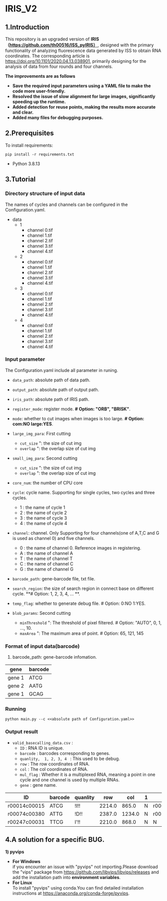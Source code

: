 # IRIS_V2
## 1.Introduction
This repository is an upgraded version of **IRIS（https://github.com/th00516/ISS_pyIRIS）**, designed with the primary functionality of analyzing fluorescence data generated by ISS to obtain RNA coordinates.
The corresponding article is https://doi.org/10.1101/2020.04.13.038901, primarily designing for the analysis of data from four rounds and four channels.  

**The improvements are as follows**
- **Save the required input parameters using a YAML file to make the code more user-friendly.**
- **Resolved the issue of slow alignment for large images, significantly speeding up the runtime.**
- **Added detection for reuse points, making the results more accurate and clear.**
- **Added many files for debugging purposes.**
## 2.Prerequisites
To install requirements:  
```
pip install -r requirements.txt
```  
- Python 3.8.13  
## 3.Tutorial
### Directory structure of input data
The names of cycles and channels can be configured in the Configuration.yaml.
- data
  - 1 
    - channel 0.tif
    - channel 1.tif
    - channel 2.tif
    - channel 3.tif
    - channel 4.tif
  - 2 
    - channel 0.tif
    - channel 1.tif
    - channel 2.tif
    - channel 3.tif
    - channel 4.tif
  - 3
    - channel 0.tif
    - channel 1.tif
    - channel 2.tif
    - channel 3.tif
    - channel 4.tif
  - 4
    - channel 0.tif
    - channel 1.tif
    - channel 2.tif
    - channel 3.tif
    - channel 4.tif
### Input parameter  

The Configuration.yaml include all parameter in runing. 

- `data_path`: absolute path of data path.

- `output_path`: absolute path of output path.
  
- `iris_path`: absolute path of IRIS path.

- `register_mode`: register mode. **# Option: "ORB", "BRISK"**.

- `mode`: whether to cut images when images is too large. **# Option: com:NO large:YES**.

- `large_img_para`: First cutting
  - `cut_size` ": the size of cut img
  - `overlap` ": the overlap size of cut img

- `small_img_para`: Second cutting
  - `cut_size` ": the size of cut img
  - `overlap` ": the overlap size of cut img

- `core_num`: the number of CPU core

- `cycle`: cycle name. Supporting for single cycles, two cycles and three cycles.
  - 1 : the name of cycle 1
  - 2 : the name of cycle 2
  - 3 : the name of cycle 3
  - 4 : the name of cycle 4

- `channel`: channel. Only Supporting for four channels(one of A,T,C and G is used as channel 0) and five channels.
  - 0 : the name of channel 0. Reference images in registering.
  - A : the name of channel A
  - T : the name of channel T
  - C : the name of channel C
  - G : the name of channel G
  
- `barcode_path`: gene-barcode file, txt file.

- `search_region`: the size of search region  in connect base on different cycle. **# Option: 1, 2, 3, 4, ... **.

- `temp_flag`: whether to generate debug file. # Option: 0:NO 1:YES.

- `blob_params`: Second cutting
  - `minThreshold` ": The threshold of pixel filtered. # Option: "AUTO", 0, 1, ..., 10.
  - `maxArea` ": The maximum area of point. # Option: 65, 121, 145

### Format of input data(barcode)
1) barcode_path: gene-barcode infomation. 
<div align="center">
  
| gene | barcode |
| ------- | ------- |
| gene 1 | ATCG |
| gene 2 | AATG |
| gene 1 | GCAG |

</div>  

### Running
```
python main.py --c <<absolute path of Configuration.yaml>>
```
### Output result
- `valid_basecalling_data.csv` :
  - `ID` : RNA ID is unique.
  - `barcode` : barcodes corresponding to genes.
  - `quanlity,  1, 2, 3, 4 ` : This used to be debug.
  - `row` : The row coordinates of RNA.
  - `col` : The col coordinates of RNA.
  - `mul_flag` : Whether it is a multiplexed RNA, meaning a point in one cycle and one channel is used by multiple RNAs.
  - `gene` : gene name.
<div align="center">
  
| ID | barcode | quanlity | row | col | 1 | 2 | 3 | 4 | mul_flag | gene |
| ------- | ------- | ------- | ------- | ------- | ------- | ------- | ------- | ------- | ------- | ------- |
| r00014c00015 | ATCG | !I!! | 2214.0 | 865.0 | N | r00014c00015 | N | N | 0 | Cdhr1 |
| r00074c00380 | ATTG | !D!! | 2387.0 | 1234.0 | N | r00351c00384 | N | N | 1 | Cdhr1 |
| r00247c00031 | TTCG | I'!! | 2210.0 | 868.0 | N | N | N | N | 0 | Cdhr2 |

</div>  


## 4.A solution for a specific BUG.
**1) pyvips**  
- **For Windows**  
    if you encounter an issue with "pyvips" not importing.Please download the "vips"  package from https://github.com/libvips/libvips/releases and add the installation path into **environment variables**.  
- **For Linux**  
    To install "pyvips" using conda.You can find detailed installation instructions at https://anaconda.org/conda-forge/pyvips.  


